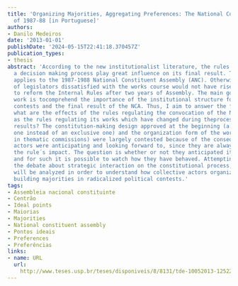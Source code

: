 ```yaml
---
title: 'Organizing Majorities, Aggregating Preferences: The National Constituent Assembly
  of 1987-88 [in Portuguese]'
authors:
- Danilo Medeiros
date: '2013-01-01'
publishDate: '2024-05-15T22:41:18.370457Z'
publication_types:
- thesis
abstract: 'According to the new institutionalist literature, the rules regulating
  a decision making process play great influence on its final result. Thisassumption
  applies to the 1987-1988 National Constituent Assembly (ANC). Otherwise, a group
  of legislators dissatisfied with the works course would not have risen with a proposal
  to reform the Internal Rules after two years of Assembly. The main goal of this
  work is tocomprehend the importance of the institutional structure for the political
  contests and the final result of the NCA. Thus, I aim to answer the following question:
  what are the effects of the rules regulating the convocation of the NCA, as well
  as the rules regulating its works which have changed during theprocess on the final
  results? The constitution-making design approved at the beginning (a congressional
  one instead of an exclusive one) and the organization form of the works (decentralized
  in thematic commissions) were largely contested because of the consequences political
  actors were anticipating and looking forward to, since they are always aware of
  the rule´s impact. The question is whether or not they anticipated it correctly,
  and for such it is possible to watch how they have behaved. Attempting to deepen
  the debate about strategic interaction on the constitutional process, the roll calls
  will be analyzed in order to understand how collective actors organize their preferences,
  building majorities in radicalized political contests.'
tags:
- Assembleia nacional constituinte
- Centrão
- Ideal points
- Maiorias
- Majorities
- National constituent assembly
- Pontos ideais
- Preferences
- Preferências
links:
- name: URL
  url: 
    http://www.teses.usp.br/teses/disponiveis/8/8131/tde-10052013-125220/pt-br.php#referencias
---
```

